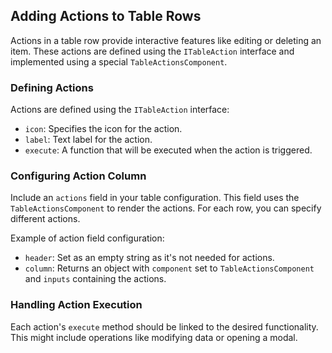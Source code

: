 ## Adding Actions to Table Rows

Actions in a table row provide interactive features like editing or deleting an item. These actions are defined using the `ITableAction` interface and implemented using a special `TableActionsComponent`.

### Defining Actions

Actions are defined using the `ITableAction` interface:

- `icon`: Specifies the icon for the action.
- `label`: Text label for the action.
- `execute`: A function that will be executed when the action is triggered.

### Configuring Action Column

Include an `actions` field in your table configuration. This field uses the `TableActionsComponent` to render the actions. For each row, you can specify different actions.

Example of action field configuration:

- `header`: Set as an empty string as it's not needed for actions.
- `column`: Returns an object with `component` set to `TableActionsComponent` and `inputs` containing the actions.

### Handling Action Execution

Each action's `execute` method should be linked to the desired functionality. This might include operations like modifying data or opening a modal.